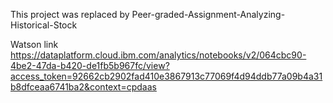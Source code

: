 This project was replaced by Peer-graded-Assignment-Analyzing-Historical-Stock

Watson link https://dataplatform.cloud.ibm.com/analytics/notebooks/v2/064cbc90-4be2-47da-b420-de1fb5b967fc/view?access_token=92662cb2902fad410e3867913c77069f4d94ddb77a09b4a31b8dfceaa6741ba2&context=cpdaas
